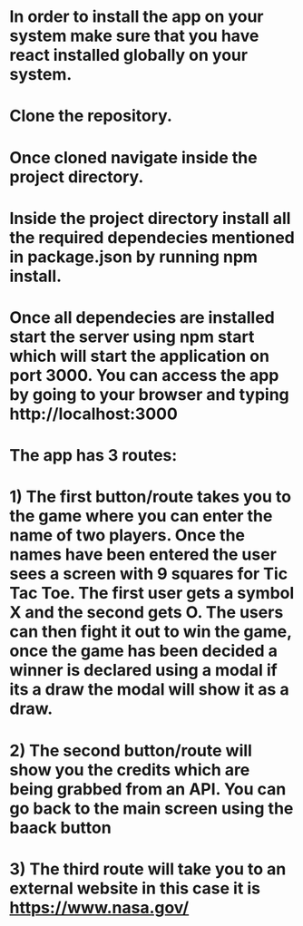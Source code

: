 # In order to install the app on your system make sure that you have react installed globally on your system.
# Clone the repository.
# Once cloned navigate inside the project directory.
# Inside the project directory install all the required dependecies mentioned in package.json by running npm install.
# Once all dependecies are installed start the server using npm start which will start the application on port 3000. You can access the app by going to your browser and typing http://localhost:3000
# The app has 3 routes:
# 1) The first button/route takes you to the game where you can enter the name of two players. Once the names have been entered the user sees a screen with 9 squares for Tic Tac Toe. The first user gets a symbol X and the second gets O. The users can then fight it out to win the game, once the game has been decided a winner is declared using a modal if its a draw the modal will show it as a draw.
# 2) The second button/route will show you the credits which are being grabbed from an API. You can go back to the main screen using the baack button
# 3) The third route will take you to an external website in this case it is https://www.nasa.gov/
